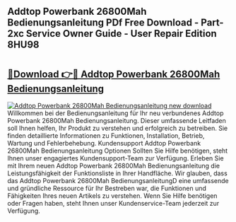 ## Addtop Powerbank 26800Mah Bedienungsanleitung PDf Free Download - Part-2xc Service Owner Guide - User Repair Edition 8HU98

# <h2><a href="http://df215o.blite.top/?on=Addtop+Powerbank+26800Mah+Bedienungsanleitung">🔗Download 👉🔴 Addtop Powerbank 26800Mah Bedienungsanleitung</a></h2>

[![Addtop Powerbank 26800Mah Bedienungsanleitung new download](https://i.imgur.com/lujVjoI.png)](http://df215o.blite.top/?on=Addtop+Powerbank+26800Mah+Bedienungsanleitung)
Willkommen bei der Bedienungsanleitung für Ihr neu verbundenes Addtop Powerbank 26800Mah Bedienungsanleitung. Dieser umfassende Leitfaden soll Ihnen helfen, Ihr Produkt zu verstehen und erfolgreich zu betreiben. Sie finden detaillierte Informationen zu Funktionen, Installation, Betrieb, Wartung und Fehlerbehebung. Kundensupport Addtop Powerbank 26800Mah Bedienungsanleitung Optionen Sollten Sie Hilfe benötigen, steht Ihnen unser engagiertes Kundensupport-Team zur Verfügung. Erleben Sie mit Ihrem neuen Addtop Powerbank 26800Mah Bedienungsanleitung die Leistungsfähigkeit der Funktionsliste in Ihrer Handfläche. Wir glauben, dass das Addtop Powerbank 26800Mah BedienungsanleitungD eine umfassende und gründliche Ressource für Ihr Bestreben war, die Funktionen und Fähigkeiten Ihres neuen Artikels zu verstehen. Wenn Sie Hilfe benötigen oder Fragen haben, steht Ihnen unser Kundenservice-Team jederzeit zur Verfügung.
